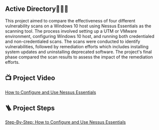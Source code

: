 <h2>Active Directory👨🏾‍💻 </h2>


 
This project aimed to compare the effectiveness of four different vulnerability scans on a Windows 10 host using Nessus Essentials as the scanning tool. The process involved setting up a UTM or VMware environment, configuring Windows 10 host, and running both credentialed and non-credentialed scans. The scans were conducted to identify vulnerabilities, followed by remediation efforts which includes installing system updates and uninstalling deprecated software. The project's final phase compared the scan results to assess the impact of the remediation efforts.

<h2>📺 Project Video</h2>

[How to Configure and Use Nessus Essentials](https://youtu.be/TypWpI8i4as?si=HdqrWC741xhqdhQ7)


<h2>🪜 Project Steps</h2>

[Step-By-Step: How to Configure and Use Nessus Essentials](https://github.com/OumarWane/Nessus-Scanner-Project/blob/main/Project%20Steps.pdf)


